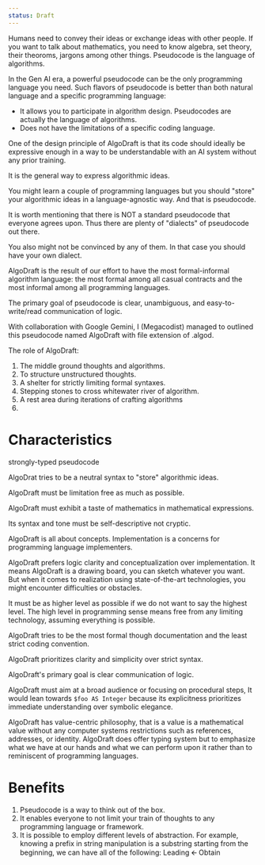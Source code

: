 ```yaml
---
status: Draft
---
```

Humans need to convey their ideas or exchange ideas with other people. If you want to talk about mathematics, you need to know algebra, set theory, their theoroms, jargons among other things. Pseudocode is the language of algorithms.

In the Gen AI era, a powerful pseudocode can be the only programming language you need. Such flavors of pseudocode is better than both natural language and a specific programming language:

* It allows you to participate in algorithm design. Pseudocodes are actually the language of algorithms.
* Does not have the limitations of a specific coding language.

One of the design principle of AlgoDraft is that its code should ideally be expressive enough in a way to be understandable with an AI system without any prior training.

It is the general way to express algorithmic ideas.

You might learn a couple of programming languages but you should "store" your algorithmic ideas in a language-agnostic way. And that is pseudocode.

It is worth mentioning that there is NOT a standard pseudocode that everyone agrees upon. Thus there are plenty of "dialects" of pseudocode out there.

You also might not be convinced by any of them. In that case you should have your own dialect. 

AlgoDraft is the result of our effort to have the most formal-informal algorithm language: the most formal among all casual contracts and the most informal among all programming languages.

The primary goal of pseudocode is clear, unambiguous, and easy-to-write/read communication of logic.

With collaboration with Google Gemini, I (Megacodist) managed to outlined this pseudocode named AlgoDraft with file extension of .algod.

The role of AlgoDraft:
1. The middle ground thoughts and algorithms.
2. To structure unstructured thoughts.
3. A shelter for strictly limiting formal syntaxes.
4. Stepping stones to cross whitewater river of algorithm.
5. A rest area during iterations of crafting algorithms
6. 
# Characteristics

strongly-typed pseudocode

AlgoDrat tries to be a neutral syntax to "store" algorithmic ideas.

AlgoDraft must be limitation free as much as possible.

AlgoDraft must exhibit a taste of mathematics in mathematical expressions.

Its syntax and tone must be self-descriptive not cryptic.

AlgoDraft is all about concepts. Implementation is a concerns for programming language implementers.

AlgoDraft prefers logic clarity and conceptualization over implementation. It means AlgoDraft is a drawing board, you can sketch whatever you want. But when it comes to realization using state-of-the-art technologies, you might encounter difficulties or obstacles.

It must be as higher level as possible if we do not want to say the highest level. The high level in programming sense means free from any limiting technology, assuming everything is possible.

AlgoDraft tries to be the most formal though documentation and the least strict coding convention.

AlgoDraft prioritizes clarity and simplicity over strict syntax.

AlgoDraft's primary goal is clear communication of logic.

AlgoDraft must aim at a broad audience or focusing on procedural steps, It would lean towards `$foo AS Integer` because its explicitness prioritizes immediate understanding over symbolic elegance.

AlgoDraft has value-centric philosophy, that is a value is a mathematical value without any computer systems restrictions such as references, addresses, or identity. AlgoDraft does offer typing system but to emphasize what we have at our hands and what we can perform upon it rather than to reminiscent of programming languages.
# Benefits
1.	Pseudocode is a way to think out of the box.
2.	It enables everyone to not limit your train of thoughts to any programming language or framework.
3.	It is possible to employ different levels of abstraction. For example, knowing a prefix in string manipulation is a substring starting from the beginning, we can have all of the following:
Leading 🡨 Obtain